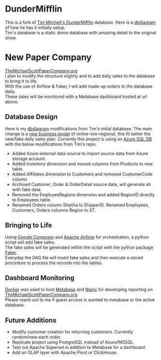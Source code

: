 # DunderMifflin

This is a fork of [Tim Mitchell's DunderMifflin](https://github.com/tdmitch/DunderMifflin) database.
Here is a [dbdiagram](https://dbdiagram.io/d/DunderMifflin-6621747a03593b6b615e5404) of how he has it initially setup.<br>
Tim's database is a static demo database with amazing detail to the original show.

# New Paper Company

[TheMichaelScottPaperCompany.org](https://themichaelscottpapercompany.org)<br>
I plan to modify the structure slightly and to add daily sales to the database to bring it to life.<br>
With the use of Airflow & Faker, I will add made-up orders to the database daily.<br>
These sales will be monitored with a Metabase dashboard hosted at url above.

## Database Design

Here is my [dbdiagram](https://dbdiagram.io/d/DunderMifflin-Quinns-66217df403593b6b615ef515) modifications from Tim's initial database.
The main change is a [new business model](https://youtu.be/r-GFmH0EK9Y?si=BZb3Tn5cemq1GEND&t=236) of online non-regional, this fit better the new/fake daily sales plan.
Currently this project is using an [Azure SQL DB](https://azure.microsoft.com/en-us/products/azure-sql/database) with the below modifications from Tim's repo.

- Added Azure external data source to import source data from Azure storage account.
- Added Inventory dimension and moved columns from Products to new table.
- Added Affiliates dimension to Customers and removed CustomerCode column. 
- Archived Customer, Order & OrderDetail source data, will generate all with fake data.
- Removed the EmployeeRegions dimension and added RegionID directly to Employees table.
- Renamed Orders column ShipVia to ShipperID. Renamed Employees, Customers, Orders columns Region to ST.

## Bringing to Life

Using [Google Composer](https://cloud.google.com/composer?hl=en) and [Apache Airflow](https://airflow.apache.org) for orchestration, a python script will add fake sales.<br>
The fake sales will be generated within the script with the python package [Faker](https://faker.readthedocs.io/en/master/).<br>
Everyday the DAG file will insert fake sales and then execute a stored procedure to process the records into the tables.<br>

## Dashboard Monitoring

[Docker](https://www.docker.com/products/docker-desktop/) was used to host [Metabase](https://www.metabase.com) and [Nginx](https://hub.docker.com/r/jc21/nginx-proxy-manager) for developing reporting on [TheMichaelScottPaperCompany.org](https://themichaelscottpapercompany.org)<br> 
Please reach out to me if guest access is wanted to metabase or the active database.


## Future Additions

- Modify customer creation for returning customers. Currently random/new each order.
- Replicate project using PostgreSQL instead of Azure/MSSQL.
- Test out Apache Superset in addition to Metabase for a dashboard.
- Add an OLAP layer with Apache Pinot or ClickHouse.
